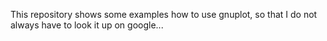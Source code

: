 This repository shows some examples how to use gnuplot, so that I do not always have to look it up on google...
